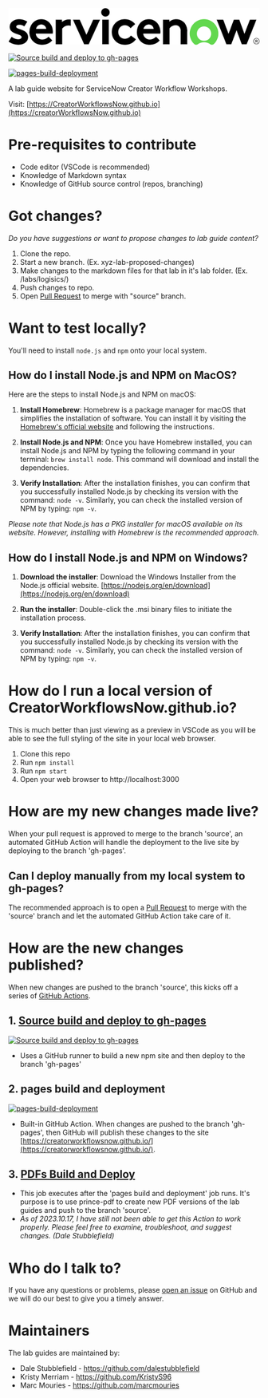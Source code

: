 ![image](https://github.com/CreatorWorkflowsNow/CreatorWorkflowsNow.github.io/blob/source/static/img/servicenow-logo.png?raw=true)

[![Source build and deploy to gh-pages](https://github.com/CreatorWorkflowsNow/creatorworkflowsnow.github.io/actions/workflows/source-build-deployment.yml/badge.svg?branch=source)](https://github.com/CreatorWorkflowsNow/creatorworkflowsnow.github.io/actions/workflows/source-build-deployment.yml)

[![pages-build-deployment](https://github.com/CreatorWorkflowsNow/CreatorWorkflowsNow.github.io/actions/workflows/pages/pages-build-deployment/badge.svg?branch=gh-pages)](https://github.com/CreatorWorkflowsNow/CreatorWorkflowsNow.github.io/actions/workflows/pages/pages-build-deployment)

A lab guide website for ServiceNow Creator Workflow Workshops.

Visit: [https://CreatorWorkflowsNow.github.io](https://creatorWorkflowsNow.github.io)


# Pre-requisites to contribute 
- Code editor (VSCode is recommended)
- Knowledge of Markdown syntax
- Knowledge of GitHub source control (repos, branching)

# Got changes?
*Do you have suggestions or want to propose changes to lab guide content?*

1. Clone the repo.
2. Start a new branch. (Ex. xyz-lab-proposed-changes)
3. Make changes to the markdown files for that lab in it's lab folder. (Ex. /labs/logisics/)
4. Push changes to repo.
5. Open [Pull Request](https://docs.github.com/en/pull-requests/collaborating-with-pull-requests/proposing-changes-to-your-work-with-pull-requests/about-pull-requests) to merge with "source" branch.

# Want to test locally? 
You'll need to install `node.js` and `npm` onto your local system.

## How do I install Node.js and NPM on MacOS?
Here are the steps to install Node.js and NPM on macOS:

1. **Install Homebrew**: Homebrew is a package manager for macOS that simplifies the installation of software. You can install it by visiting the [Homebrew's official website](https://www.youtube.com/watch?v=0i-gstqgjuE) and following the instructions.

2. **Install Node.js and NPM**: Once you have Homebrew installed, you can install Node.js and NPM by typing the following command in your terminal: `brew install node`. This command will download and install the dependencies.

3. **Verify Installation**: After the installation finishes, you can confirm that you successfully installed Node.js by checking its version with the command: `node -v`. Similarly, you can check the installed version of NPM by typing: `npm -v`.

*Please note that Node.js has a PKG installer for macOS available on its website. However, installing with Homebrew is the recommended approach.*

## How do I install Node.js and NPM on Windows?
1. **Download the installer**: Download the Windows Installer from the Node.js official website. [https://nodejs.org/en/download](https://nodejs.org/en/download)

2. **Run the installer**: Double-click the .msi binary files to initiate the installation process.

3. **Verify Installation**: After the installation finishes, you can confirm that you successfully installed Node.js by checking its version with the command: `node -v`. Similarly, you can check the installed version of NPM by typing: `npm -v`.

# How do I run a local version of CreatorWorkflowsNow.github.io?
This is much better than just viewing as a preview in VSCode as you will be able to see the full styling of the site in your local web browser.

1. Clone this repo
2. Run `npm install`
3. Run `npm start`
4. Open your web browser to http://localhost:3000

# How are my new changes made live? 
When your pull request is approved to merge to the branch 'source', an automated GitHub Action will handle the deployment to the live site by deploying to the branch 'gh-pages'.

## Can I deploy manually from my local system to gh-pages?  
The recommended approach is to open a [Pull Request](https://docs.github.com/en/pull-requests/collaborating-with-pull-requests/proposing-changes-to-your-work-with-pull-requests/about-pull-requests) to merge with the 'source' branch and let the automated GitHub Action take care of it. 

# How are the new changes published?

When new changes are pushed to the branch 'source', this kicks off a series of [GitHub Actions](https://docs.github.com/en/actions).

## 1. [Source build and deploy to gh-pages](https://github.com/CreatorWorkflowsNow/creatorworkflowsnow.github.io/blob/source/.github/workflows/source-build-deployment.yml) 
[![Source build and deploy to gh-pages](https://github.com/CreatorWorkflowsNow/creatorworkflowsnow.github.io/actions/workflows/source-build-deployment.yml/badge.svg?branch=source)](https://github.com/CreatorWorkflowsNow/creatorworkflowsnow.github.io/actions/workflows/source-build-deployment.yml)
   - Uses a GitHub runner to build a new npm site and then deploy to the branch 'gh-pages'

## 2. pages build and deployment
[![pages-build-deployment](https://github.com/CreatorWorkflowsNow/CreatorWorkflowsNow.github.io/actions/workflows/pages/pages-build-deployment/badge.svg?branch=gh-pages)](https://github.com/CreatorWorkflowsNow/CreatorWorkflowsNow.github.io/actions/workflows/pages/pages-build-deployment)
   - Built-in GitHub Action. When changes are pushed to the branch 'gh-pages', then GitHub will publish these changes to the site [https://creatorworkflowsnow.github.io/](https://creatorworkflowsnow.github.io/).

## 3. [PDFs Build and Deploy](https://github.com/CreatorWorkflowsNow/creatorworkflowsnow.github.io/blob/source/.github/workflows/pdfs-build-deployment.yml)
   - This job executes after the 'pages build and deployment' job runs. It's purpose is to use prince-pdf to create new PDF versions of the lab guides and push to the branch 'source'.
   - _As of 2023.10.17, I have still not been able to get this Action to work properly. Please feel free to examine, troubleshoot, and suggest changes. _(Dale Stubblefield)__


# Who do I talk to?

If you have any questions or problems, please [open an issue](https://github.com/CreatorWorkflowsNow/CreatorWorkflowsNow.github.io/issues) on GitHub and we will do our best to give you a timely answer.

# Maintainers
The lab guides are maintained by:

- Dale Stubblefield - https://github.com/dalestubblefield
- Kristy Merriam - https://github.com/KristyS96
- Marc Mouries - https://github.com/marcmouries
